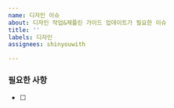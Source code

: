 ```yaml
---
name: 디자인 이슈
about: 디자인 작업&제플린 가이드 업데이트가 필요한 이슈
title: ''
labels: 디자인
assignees: shinyouwith

---
```


### 필요한 사항
- [ ]
